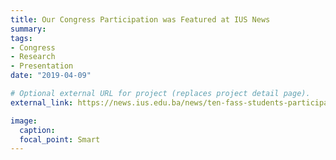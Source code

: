 ```yaml
---
title: Our Congress Participation was Featured at IUS News
summary: 
tags:
- Congress
- Research
- Presentation
date: "2019-04-09"

# Optional external URL for project (replaces project detail page).
external_link: https://news.ius.edu.ba/news/ten-fass-students-participated-maltepe-university-2019-congress

image:
  caption: 
  focal_point: Smart
---
```








